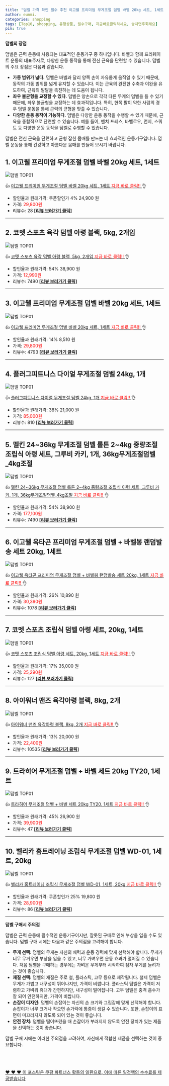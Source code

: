 ```yaml
---
title: "덤벨 가격 확인 필수 추천 이고웰 프리미엄 무게조절 덤벨 바벨 20kg 세트, 1세트 비교 장점 구매가이드"
author: eunmi.
categories: shopping
tags: [Top10, shopping, 유행상품, 필수구매, 지금바로클릭하세요, 놓치면후회해요]
pin: true
---
```

**덤벨의 장점**

덤벨은 근력 운동에 사용되는 대표적인 운동기구 중 하나입니다. 바벨과 함께 프리웨이트 운동의 대표주자로, 다양한 운동 동작을 통해 전신 근육을 단련할 수 있습니다. 덤벨의 주요 장점은 다음과 같습니다.

* **가동 범위가 넓다.** 덤벨은 바벨과 달리 양쪽 손이 자유롭게 움직일 수 있기 때문에, 동작의 가동 범위를 넓게 유지할 수 있습니다. 이는 근육의 완전한 수축과 이완을 유도하여, 근육의 발달을 촉진하는 데 도움이 됩니다.
* **좌우 불균형을 교정할 수 있다.** 덤벨은 양손으로 각각 다른 무게의 덤벨을 들 수 있기 때문에, 좌우 불균형을 교정하는 데 효과적입니다. 특히, 한쪽 팔이 약한 사람의 경우 덤벨 운동을 통해 근력의 균형을 맞출 수 있습니다.
* **다양한 운동 동작이 가능하다.** 덤벨은 다양한 운동 동작을 수행할 수 있기 때문에, 근육을 종합적으로 단련할 수 있습니다. 예를 들어, 벤치 프레스, 바벨로우, 런지, 스쿼트 등 다양한 운동 동작을 덤벨로 수행할 수 있습니다.

덤벨은 전신 근육을 단련하고 균형 잡힌 몸매를 만드는 데 효과적인 운동기구입니다. 덤벨 운동을 통해 건강하고 아름다운 몸매를 만들어 보시기 바랍니다.

   

## 1. 이고웰 프리미엄 무게조절 덤벨 바벨 20kg 세트, 1세트

![덤벨 TOP01](https://thumbnail10.coupangcdn.com/thumbnails/remote/230x230ex/image/retail/images/555478738464681-fb5aa58c-622e-4c76-84a5-49ae8409b09d.jpg)


👍 [이고웰 프리미엄 무게조절 덤벨 바벨 20kg 세트, 1세트 <font color=red> 지금 바로 클릭!! </font> ](https://link.coupang.com/re/AFFSDP?lptag=AF3617701&subid=GithubCoopas&pageKey=6545532300&traceid=V0-153&itemId=14591184831&vendorItemId=81833147978) 👌 


- 할인율과 원래가격: 쿠폰할인가 4%  24,900   원
- 가격: <span style='color:red'>29,800원</span>
- 리뷰수: 28  [**[리뷰 보러가기 클릭]**](https://link.coupang.com/re/AFFSDP?lptag=AF3617701&subid=GithubCoopas&pageKey=6545532300&traceid=V0-153&itemId=14591184831&vendorItemId=81833147978)

---


   

## 2. 코멧 스포츠 육각 덤벨 아령 블랙, 5kg, 2개입

![덤벨 TOP01](https://thumbnail6.coupangcdn.com/thumbnails/remote/230x230ex/image/retail/images/224205385231453-12582e50-48a4-4ff2-b5c1-5a48948b9f32.jpg)


👍 [코멧 스포츠 육각 덤벨 아령 블랙, 5kg, 2개입 <font color=red> 지금 바로 클릭!! </font> ](https://link.coupang.com/re/AFFSDP?lptag=AF3617701&subid=GithubCoopas&pageKey=5849009032&traceid=V0-153&itemId=10172839865&vendorItemId=77455406076) 👌 


- 할인율과 원래가격: 54%  38,900   원
- 가격: <span style='color:red'>12,990원</span>
- 리뷰수: 7490  [**[리뷰 보러가기 클릭]**](https://link.coupang.com/re/AFFSDP?lptag=AF3617701&subid=GithubCoopas&pageKey=5849009032&traceid=V0-153&itemId=10172839865&vendorItemId=77455406076)

---


   

## 3. 이고웰 프리미엄 무게조절 덤벨 바벨 20kg 세트, 1세트

![덤벨 TOP01](https://thumbnail10.coupangcdn.com/thumbnails/remote/230x230ex/image/retail/images/555478738464681-fb5aa58c-622e-4c76-84a5-49ae8409b09d.jpg)


👍 [이고웰 프리미엄 무게조절 덤벨 바벨 20kg 세트, 1세트 <font color=red> 지금 바로 클릭!! </font> ](https://link.coupang.com/re/AFFSDP?lptag=AF3617701&subid=GithubCoopas&pageKey=6545532300&traceid=V0-153&itemId=14591184831&vendorItemId=81833147978) 👌 


- 할인율과 원래가격: 14%  8,510   원
- 가격: <span style='color:red'>29,800원</span>
- 리뷰수: 4793  [**[리뷰 보러가기 클릭]**](https://link.coupang.com/re/AFFSDP?lptag=AF3617701&subid=GithubCoopas&pageKey=6545532300&traceid=V0-153&itemId=14591184831&vendorItemId=81833147978)

---


   

## 4. 플러그피트니스 다이얼 무게조절 덤벨 24kg, 1개

![덤벨 TOP01](https://thumbnail10.coupangcdn.com/thumbnails/remote/230x230ex/image/retail/images/16072451993174298-a268da9e-7155-430c-b9d1-709c33efb318.jpg)


👍 [플러그피트니스 다이얼 무게조절 덤벨 24kg, 1개 <font color=red> 지금 바로 클릭!! </font> ](https://link.coupang.com/re/AFFSDP?lptag=AF3617701&subid=GithubCoopas&pageKey=4316330900&traceid=V0-153&itemId=5016445218&vendorItemId=72326309370) 👌 


- 할인율과 원래가격: 38%  21,000   원
- 가격: <span style='color:red'>85,000원</span>
- 리뷰수: 810  [**[리뷰 보러가기 클릭]**](https://link.coupang.com/re/AFFSDP?lptag=AF3617701&subid=GithubCoopas&pageKey=4316330900&traceid=V0-153&itemId=5016445218&vendorItemId=72326309370)

---


   

## 5. 멜킨 24~36kg 무게조절 덤벨 롤튼 2~4kg 중량조절 조립식 아령 세트, 그루비 카키, 1개, 36kg무게조절덤벨_4kg조절

![덤벨 TOP01](https://thumbnail7.coupangcdn.com/thumbnails/remote/230x230ex/image/vendor_inventory/17de/727c4850c62c0f60b664c8037d941d4c2c33b79bf0c5c599efe82ea31579.jpg)


👍 [멜킨 24~36kg 무게조절 덤벨 롤튼 2~4kg 중량조절 조립식 아령 세트, 그루비 카키, 1개, 36kg무게조절덤벨_4kg조절 <font color=red> 지금 바로 클릭!! </font> ](https://link.coupang.com/re/AFFSDP?lptag=AF3617701&subid=GithubCoopas&pageKey=6608258668&traceid=V0-153&itemId=14972895716&vendorItemId=82196077667) 👌 


- 할인율과 원래가격: 54%  38,900   원
- 가격: <span style='color:red'>177,100원</span>
- 리뷰수: 7490  [**[리뷰 보러가기 클릭]**](https://link.coupang.com/re/AFFSDP?lptag=AF3617701&subid=GithubCoopas&pageKey=6608258668&traceid=V0-153&itemId=14972895716&vendorItemId=82196077667)

---


   

## 6. 이고웰 옥타곤 프리미엄 무게조절 덤벨 + 바벨봉 랜덤발송 세트 20kg, 1세트

![덤벨 TOP01](https://thumbnail9.coupangcdn.com/thumbnails/remote/230x230ex/image/retail/images/2262738777106108-a7292274-9876-4560-b562-65dc8855955d.jpg)


👍 [이고웰 옥타곤 프리미엄 무게조절 덤벨 + 바벨봉 랜덤발송 세트 20kg, 1세트 <font color=red> 지금 바로 클릭!! </font> ](https://link.coupang.com/re/AFFSDP?lptag=AF3617701&subid=GithubCoopas&pageKey=6511515317&traceid=V0-153&itemId=14384715257&vendorItemId=81629011285) 👌 


- 할인율과 원래가격: 26%  10,890   원
- 가격: <span style='color:red'>30,390원</span>
- 리뷰수: 1078  [**[리뷰 보러가기 클릭]**](https://link.coupang.com/re/AFFSDP?lptag=AF3617701&subid=GithubCoopas&pageKey=6511515317&traceid=V0-153&itemId=14384715257&vendorItemId=81629011285)

---


   

## 7. 코멧 스포츠 조립식 덤벨 아령 세트, 20kg, 1세트

![덤벨 TOP01](https://thumbnail8.coupangcdn.com/thumbnails/remote/230x230ex/image/retail/images/2165830030514949-74a39a49-e674-4662-adab-ee65ba964077.jpg)


👍 [코멧 스포츠 조립식 덤벨 아령 세트, 20kg, 1세트 <font color=red> 지금 바로 클릭!! </font> ](https://link.coupang.com/re/AFFSDP?lptag=AF3617701&subid=GithubCoopas&pageKey=6379695284&traceid=V0-153&itemId=13549077341&vendorItemId=80802701945) 👌 


- 할인율과 원래가격: 17%  35,000   원
- 가격: <span style='color:red'>25,290원</span>
- 리뷰수: 127  [**[리뷰 보러가기 클릭]**](https://link.coupang.com/re/AFFSDP?lptag=AF3617701&subid=GithubCoopas&pageKey=6379695284&traceid=V0-153&itemId=13549077341&vendorItemId=80802701945)

---


   

## 8. 아이워너 맨즈 육각아령 블랙, 8kg, 2개

![덤벨 TOP01](https://thumbnail9.coupangcdn.com/thumbnails/remote/230x230ex/image/retail/images/1925431877130366-22cc687b-b8d6-4976-bc87-1b99ecb6d1b0.jpg)


👍 [아이워너 맨즈 육각아령 블랙, 8kg, 2개 <font color=red> 지금 바로 클릭!! </font> ](https://link.coupang.com/re/AFFSDP?lptag=AF3617701&subid=GithubCoopas&pageKey=253182700&traceid=V0-153&itemId=2554148796&vendorItemId=70546688989) 👌 


- 할인율과 원래가격: 13%  20,000   원
- 가격: <span style='color:red'>22,400원</span>
- 리뷰수: 10535  [**[리뷰 보러가기 클릭]**](https://link.coupang.com/re/AFFSDP?lptag=AF3617701&subid=GithubCoopas&pageKey=253182700&traceid=V0-153&itemId=2554148796&vendorItemId=70546688989)

---


   

## 9. 트라히어 무게조절 덤벨 + 바벨 세트 20kg TY20, 1세트

![덤벨 TOP01](https://thumbnail9.coupangcdn.com/thumbnails/remote/230x230ex/image/retail/images/4397273899594262-8a02f5c4-89a1-4706-99e1-b473d6a6c180.jpg)


👍 [트라히어 무게조절 덤벨 + 바벨 세트 20kg TY20, 1세트 <font color=red> 지금 바로 클릭!! </font> ](https://link.coupang.com/re/AFFSDP?lptag=AF3617701&subid=GithubCoopas&pageKey=7434258347&traceid=V0-153&itemId=19316279695&vendorItemId=86430484165) 👌 


- 할인율과 원래가격: 45%  26,900   원
- 가격: <span style='color:red'>39,900원</span>
- 리뷰수: 47  [**[리뷰 보러가기 클릭]**](https://link.coupang.com/re/AFFSDP?lptag=AF3617701&subid=GithubCoopas&pageKey=7434258347&traceid=V0-153&itemId=19316279695&vendorItemId=86430484165)

---


   

## 10. 벨리카 홈트레이닝 조립식 무게조절 덤벨 WD-01, 1세트, 20kg

![덤벨 TOP01](https://thumbnail9.coupangcdn.com/thumbnails/remote/230x230ex/image/retail/images/636717215379659-a601ef1b-61c8-4784-932e-8c8cf28e4aef.jpg)


👍 [벨리카 홈트레이닝 조립식 무게조절 덤벨 WD-01, 1세트, 20kg <font color=red> 지금 바로 클릭!! </font> ](https://link.coupang.com/re/AFFSDP?lptag=AF3617701&subid=GithubCoopas&pageKey=7070386421&traceid=V0-153&itemId=17555947164&vendorItemId=84722769434) 👌 


- 할인율과 원래가격: 쿠폰할인가 25%  19,800   원
- 가격: <span style='color:red'>28,900원</span>
- 리뷰수: 86  [**[리뷰 보러가기 클릭]**](https://link.coupang.com/re/AFFSDP?lptag=AF3617701&subid=GithubCoopas&pageKey=7070386421&traceid=V0-153&itemId=17555947164&vendorItemId=84722769434)

---
**덤벨 구매시 주의점**

덤벨은 근력 운동에 필수적인 운동기구이지만, 잘못된 구매로 인해 부상을 입을 수도 있습니다. 덤벨 구매 시에는 다음과 같은 주의점을 고려해야 합니다.

* **무게 선택:** 덤벨의 무게는 자신의 체력과 운동 경력에 맞게 선택해야 합니다. 무게가 너무 무거우면 부상을 입을 수 있고, 너무 가벼우면 운동 효과가 떨어질 수 있습니다. 처음 덤벨을 구매하는 경우에는 가벼운 무게부터 시작하여 점차 무게를 늘려가는 것이 좋습니다.
* **재질 선택:** 덤벨의 재질은 주로 철, 플라스틱, 고무 등으로 제작됩니다. 철제 덤벨은 무게가 가볍고 내구성이 뛰어나지만, 가격이 비쌉니다. 플라스틱 덤벨은 가격이 저렴하고 가벼워 휴대가 간편하지만, 내구성이 떨어집니다. 고무 덤벨은 충격 흡수가 잘 되어 안전하지만, 가격이 비쌉니다.
* **손잡이 디자인:** 덤벨의 손잡이는 자신의 손 크기와 그립감에 맞게 선택해야 합니다. 손잡이가 너무 크거나 작으면 손가락에 통증이 생길 수 있습니다. 또한, 손잡이의 표면이 미끄러지지 않도록 되어 있는 것이 좋습니다.
* **안전 장치:** 덤벨을 떨어뜨렸을 때 손잡이가 부러지지 않도록 안전 장치가 있는 제품을 선택하는 것이 좋습니다.

덤벨 구매 시에는 이러한 주의점을 고려하여, 자신에게 적합한 제품을 선택하는 것이 중요합니다.<br><br><br><br><br> [ ❤ ❤ ❤ 이 포스팅은 쿠팡 파트너스 활동의 일환으로, 이에 따른 일정액의 수수료를 제공받습니다](https://link.coupang.com/a/bcEFyh)
